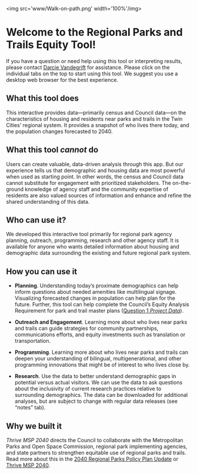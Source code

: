 
<img src='www/Walk-on-path.png' width='100%'/img>

# Welcome to the Regional Parks and Trails Equity Tool\!

If you have a question or need help using this tool or interpreting
results, please contact [Darcie
Vandegrift](mailto:darcie.vandegrift@metc.state.mn.us?subject=RPT%20equity%20tool)
for assistance. Please click on the individual tabs on the top to start
using this tool. We suggest you use a desktop web browser for the best
experience.

## What this tool does

This interactive provides data—primarily census and Council data—on the
characteristics of housing and residents near parks and trails in the
Twin Cities’ regional system. It provides a snapshot of who lives there
today, and the population changes forecasted to 2040.

## What this tool *cannot* do

Users can create valuable, data-driven analysis through this app. But
our experience tells us that demographic and housing data are most
powerful when used as starting point. In other words, the census and
Council data cannot substitute for engagement with prioritized
stakeholders. The on-the-ground knowledge of agency staff and the
community expertise of residents are also valued sources of information
and enhance and refine the shared understanding of this data.

## Who can use it?

We developed this interactive tool primarily for regional park agency
planning, outreach, programming, research and other agency staff. It is
available for anyone who wants detailed information about housing and
demographic data surrounding the existing and future regional park
system.

## How you can use it

  - **Planning**. Understanding today’s proximate demographics can help
    inform questions about needed amenities like multilingual signage.
    Visualizing forecasted changes in population can help plan for the
    future. Further, this tool can help complete the Council’s Equity
    Analysis Requirement for park and trail master plans
    (<a href="https://metrocouncil.org/Parks/Planning/Parks-Equity-Toolkit.aspx" target="_blank">Question
    1 *Project Data*</a>).

  - **Outreach and Engagement**. Learning more about who lives near
    parks and trails can guide strategies for community partnerships,
    communications efforts, and equity investments such as translation
    or transportation.

  - **Programming**. Learning more about who lives near parks and trails
    can deepen your understanding of bilingual, multigenerational, and
    other programming innovations that might be of interest to who lives
    close by.

  - **Research**. Use the data to better understand demographic gaps in
    potential versus actual visitors. We can use the data to ask
    questions about the inclusivity of current research practices
    relative to surrounding demographics. The data can be downloaded for
    additional analyses, but are subject to change with regular data
    releases (see “notes” tab).

## Why we built it

*Thrive MSP 2040* directs the Council to collaborate with the
Metropolitan Parks and Open Space Commission, regional park implementing
agencies, and state partners to strengthen equitable use of regional
parks and trails. Read more about this in the
<a href="https://metrocouncil.org/Parks/Planning/Parks-Policy-Plan.aspx" target="_blank">2040
Regional Parks Policy Plan Update</a> or
<a href="https://metrocouncil.org/planning/projects/thrive-2040.aspx" target="_blank">Thrive
MSP 2040</a>.
